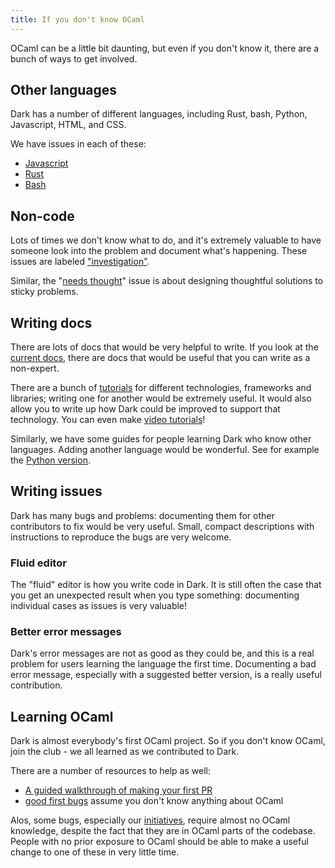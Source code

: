 ```yaml
---
title: If you don't know OCaml
---
```


OCaml can be a little bit daunting, but even if you don't know it, there are a bunch of ways to get involved.

## Other languages

Dark has a number of different languages, including Rust, bash, Python, Javascript, HTML, and CSS.

We have issues in each of these:

- [Javascript](https://github.com/darklang/dark/issues?q=is%3Aissue+is%3Aopen+label%3Ajavascript)
- [Rust](https://github.com/darklang/dark/issues?q=is%3Aissue+is%3Aopen+label%3Arust)
- [Bash](https://github.com/darklang/dark/issues?q=is%3Aissue+is%3Aopen+label%3Abash)

## Non-code

Lots of times we don't know what to do, and it's extremely valuable to have
someone look into the problem and document what's happening. These issues are
labeled ["investigation"](https://github.com/darklang/dark/issues?q=is%3Aissue+is%3Aopen+label%3Ainvestigation).

Similar, the "[needs thought](https://github.com/darklang/dark/issues?q=is%3Aissue+is%3Aopen+label%3Aneeds-thought)" issue is about designing thoughtful solutions to sticky problems.

## Writing docs

There are lots of docs that would be very helpful to write. If you look at the
[current docs](https://docs.darklang.com), there are docs that would be useful
that you can write as a non-expert.

There are a bunch of
[tutorials](https://darklang.github.io/docs/tutorials/tutorial-intro) for
different technologies, frameworks and libraries; writing one for another would
be extremely useful. It would also allow you to write up how Dark could be
improved to support that technology. You can even make [video
tutorials](https://www.youtube.com/c/Darklang/videos)!

Similarly, we have some guides for people learning Dark who know other
languages. Adding another language would be wonderful. See for example the
[Python version](https://darklang.github.io/docs/from-python).

## Writing issues

Dark has many bugs and problems: documenting them for other contributors to fix
would be very useful. Small, compact descriptions with instructions to
reproduce the bugs are very welcome.

### Fluid editor

The "fluid" editor is how you write code in Dark. It is still often the case
that you get an unexpected result when you type something: documenting
individual cases as issues is very valuable!

### Better error messages

Dark's error messages are not as good as they could be, and this is a real
problem for users learning the language the first time. Documenting a bad error
message, especially with a suggested better version, is a really useful
contribution.

## Learning OCaml

Dark is almost everybody's first OCaml project. So if you don't know OCaml,
join the club - we all learned as we contributed to Dark.

There are a number of resources to help as well:

- [A guided walkthrough of making your first PR](/docs/contributing/adding-your-first-test)
- [good first bugs](https://github.com/darklang/dark/issues?q=is%3Aopen+is%3Aissue+label%3Agood-first-bug) assume you don't know anything about OCaml

Alos, some bugs, especially our
[initiatives](https://github.com/darklang/dark/issues?q=is%3Aopen+is%3Aissue+label%3Ainitiative),
require almost no OCaml knowledge, despite the fact that they are in OCaml
parts of the codebase. People with no prior exposure to OCaml should be able to
make a useful change to one of these in very little time.
